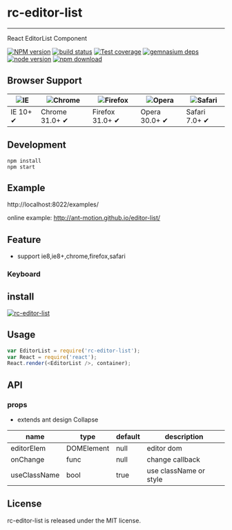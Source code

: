 # rc-editor-list
---

React EditorList Component


[![NPM version][npm-image]][npm-url]
[![build status][travis-image]][travis-url]
[![Test coverage][coveralls-image]][coveralls-url]
[![gemnasium deps][gemnasium-image]][gemnasium-url]
[![node version][node-image]][node-url]
[![npm download][download-image]][download-url]

[npm-image]: http://img.shields.io/npm/v/rc-editor-list.svg?style=flat-square
[npm-url]: http://npmjs.org/package/rc-editor-list
[travis-image]: https://img.shields.io/travis/ant-motion/editor-list.svg?style=flat-square
[travis-url]: https://travis-ci.org/ant-motion/editor-list
[coveralls-image]: https://img.shields.io/coveralls/ant-motion/editor-list.svg?style=flat-square
[coveralls-url]: https://coveralls.io/r/ant-motion/editor-list?branch=master
[gemnasium-image]: http://img.shields.io/gemnasium/ant-motion/editor-list.svg?style=flat-square
[gemnasium-url]: https://gemnasium.com/ant-motion/editor-list
[node-image]: https://img.shields.io/badge/node.js-%3E=_0.10-green.svg?style=flat-square
[node-url]: http://nodejs.org/download/
[download-image]: https://img.shields.io/npm/dm/rc-editor-list.svg?style=flat-square
[download-url]: https://npmjs.org/package/rc-editor-list


## Browser Support

|![IE](https://github.com/alrra/browser-logos/blob/master/src/edge/edge_48x48.png?raw=true) | ![Chrome](https://github.com/alrra/browser-logos/blob/master/src/chrome/chrome_48x48.png?raw=true) | ![Firefox](https://github.com/alrra/browser-logos/blob/master/src/firefox/firefox_48x48.png?raw=true) | ![Opera](https://github.com/alrra/browser-logos/blob/master/src/opera/opera_48x48.png?raw=true) | ![Safari](https://github.com/alrra/browser-logos/blob/master/src/safari/safari_48x48.png?raw=true)|
| --- | --- | --- | --- | --- |
| IE 10+ ✔ | Chrome 31.0+ ✔ | Firefox 31.0+ ✔ | Opera 30.0+ ✔ | Safari 7.0+ ✔ |

## Development

```
npm install
npm start
```

## Example

http://localhost:8022/examples/


online example: http://ant-motion.github.io/editor-list/


## Feature

* support ie8,ie8+,chrome,firefox,safari

### Keyboard


## install


[![rc-editor-list](https://nodei.co/npm/rc-editor-list.png)](https://npmjs.org/package/rc-editor-list)


## Usage

```js
var EditorList = require('rc-editor-list');
var React = require('react');
React.render(<EditorList />, container);
```

## API

### props

- extends ant design Collapse

| name        |type             |default     |description           |
|------------|----------------|---------|----------------|
| editorElem | DOMElement     | null    | editor dom |
| onChange   | func           | null    | change callback |
| useClassName | bool   | true   |  use className or style |


## License

rc-editor-list is released under the MIT license.
